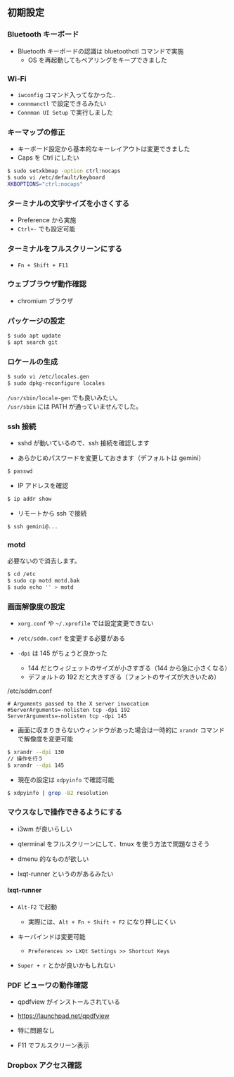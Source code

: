 
## 初期設定

### Bluetooth キーボード
- Bluetooth キーボードの認識は bluetoothctl コマンドで実施
  - OS を再起動してもペアリングをキープできました

### Wi-Fi

- `iwconfig` コマンド入ってなかった..
- `connmanctl` で設定できるみたい
- `Connman UI Setup` で実行しました

### キーマップの修正
- キーボード設定から基本的なキーレイアウトは変更できました
- Caps を Ctrl にしたい

````sh
$ sudo setxkbmap -option ctrl:nocaps
$ sudo vi /etc/default/keyboard
XKBOPTIONS="ctrl:nocaps"
`````

### ターミナルの文字サイズを小さくする
- Preference から実施
- `Ctrl+-` でも設定可能

### ターミナルをフルスクリーンにする

- `Fn + Shift + F11`

### ウェブブラウザ動作確認
- chromium ブラウザ

### パッケージの設定

````sh
$ sudo apt update
$ apt search git
````

### ロケールの生成

````sh
$ sudo vi /etc/locales.gen
$ sudo dpkg-reconfigure locales
````

`/usr/sbin/locale-gen` でも良いみたい。  
`/usr/sbin` には PATH が通っていませんでした。

### ssh 接続
- sshd が動いているので、ssh 接続を確認します

- あらかじめパスワードを変更しておきます（デフォルトは gemini）
````sh
$ passwd
````

- IP アドレスを確認
````sh
$ ip addr show
````

- リモートから ssh で接続
````sh
$ ssh gemini@...
````

### motd

必要ないので消去します。

````sh
$ cd /etc
$ sudo cp motd motd.bak
$ sudo echo '' > motd
````

### 画面解像度の設定
- `xorg.conf` や `~/.xprofile` では設定変更できない
- `/etc/sddm.conf` を変更する必要がある

- `-dpi` は 145 がちょうど良かった
  - 144 だとウィジェットのサイズが小さすぎる（144 から急に小さくなる）
  - デフォルトの 192 だと大きすぎる（フォントのサイズが大きいため）

/etc/sddm.conf
````
# Arguments passed to the X server invocation
#ServerArguments=-nolisten tcp -dpi 192
ServerArguments=-nolisten tcp -dpi 145
````

- 画面に収まりきらないウィンドウがあった場合は一時的に `xrandr` コマンドで解像度を変更可能

````sh
$ xrandr --dpi 130
// 操作を行う
$ xrandr --dpi 145
````

- 現在の設定は `xdpyinfo` で確認可能

````sh
$ xdpyinfo | grep -B2 resolution
````

### マウスなしで操作できるようにする

- i3wm が良いらしい
- qterminal をフルスクリーンにして、tmux を使う方法で問題なさそう

- dmenu 的なものが欲しい
- lxqt-runner というのがあるみたい

#### lxqt-runner
- `Alt-F2` で起動
  - 実際には、`Alt + Fn + Shift + F2` になり押しにくい

- キーバインドは変更可能
  - `Preferences >> LXQt Settings >> Shortcut Keys`

- `Super + r` とかが良いかもしれない

### PDF ビューワの動作確認

- qpdfview がインストールされている
- https://launchpad.net/qpdfview

- 特に問題なし
- F11 でフルスクリーン表示

### Dropbox アクセス確認
